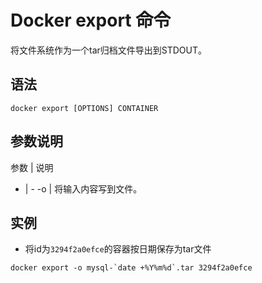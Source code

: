 # Docker export 命令

将文件系统作为一个tar归档文件导出到STDOUT。

## 语法

```
docker export [OPTIONS] CONTAINER
```

## 参数说明

参数 | 说明
- | -
-o | 将输入内容写到文件。

## 实例

- 将id为`3294f2a0efce`的容器按日期保存为tar文件

```
docker export -o mysql-`date +%Y%m%d`.tar 3294f2a0efce
```